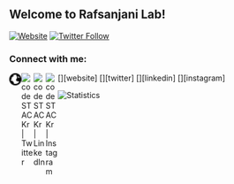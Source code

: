 ## Welcome to Rafsanjani Lab!
[![Website](https://img.shields.io/website?label=rafsanjani.pythonanywhere.com&style=for-the-badge&url=http://rafsanjani.pythonanywhere.com/)](http://rafsanjani.pythonanywhere.com/)
[![Twitter Follow](https://img.shields.io/twitter/follow/rafsanjaniLab?color=1DA1F2&logo=twitter&style=for-the-badge)](https://twitter.com/rafsanjaniLab)

### Connect with me:
[<img align="left" alt="http://rafsanjani.pythonanywhere.com/" width="22px" src="https://raw.githubusercontent.com/iconic/open-iconic/master/svg/globe.svg" />][website]
[<img align="left" alt="codeSTACKr | Twitter" width="22px" src="https://cdn.jsdelivr.net/npm/simple-icons@v3/icons/twitter.svg" />][twitter]
[<img align="left" alt="codeSTACKr | LinkedIn" width="22px" src="https://cdn.jsdelivr.net/npm/simple-icons@v3/icons/linkedin.svg" />][linkedin]
[<img align="left" alt="codeSTACKr | Instagram" width="22px" src="https://cdn.jsdelivr.net/npm/simple-icons@v3/icons/instagram.svg" />][instagram]


<!-- Github Stats -->
![Statistics](https://github-readme-stats.vercel.app/api?username=mrzResearchArena&show_icons=true&hide_border=true)

<!--
**mrzResearchArena/mrzResearchArena** is a ✨ _special_ ✨ repository because its `README.md` (this file) appears on your GitHub profile.

Here are some ideas to get you started:

- 🔭 I’m currently working on ...
- 🌱 I’m currently learning ...
- 👯 I’m looking to collaborate on ...
- 🤔 I’m looking for help with ...
- 💬 Ask me about ...
- 📫 How to reach me: ...
- 😄 Pronouns: ...
- ⚡ Fun fact: ...
-->
